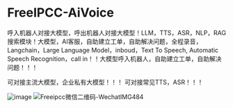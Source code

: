 # FreeIPCC-AiVoice
呼入机器人对接大模型，呼出机器人对接大模型！LLM，TTS，ASR，NLP，RAG搜索模块！大模型，AI客服，自助建立工单，自助解决问题，全程录音，Langchain，Large Language Model，inboud，Text To Speech, Automatic Speech Recognition，call in！！大模型呼入机器人，自助建立工单，自助解决问题！！！

可对接主流大模型，企业私有大模型！！！
可对接常见TTS，ASR！！！
 
![image](https://github.com/user-attachments/assets/96c03071-ee60-4adf-a4c4-8cba0cf3c38a)
![Freeipcc微信二维码-WechatIMG484](https://github.com/user-attachments/assets/94b18a56-cc10-4ec7-a960-098b715c18fb)



